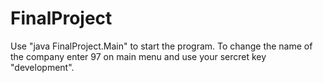 # FinalProject

Use "java FinalProject.Main" to start the program.
To change the name of the company enter 97 on main menu and use your sercret key "development".
